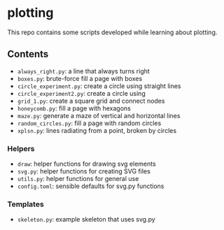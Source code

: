 # plotting

This repo contains some scripts developed while learning about plotting.

## Contents

- `always_right.py`: a line that always turns right
- `boxes.py`: brute-force fill a page with boxes
- `circle_experiment.py`: create a circle using straight lines
- `circle_experiment2.py`: create a circle using 
- `grid_1.py`: create a square grid and connect nodes
- `honeycomb.py`: fill a page with hexagons
- `maze.py`: generate a maze of vertical and horizontal lines
- `random_circles.py`: fill a page with random circles
- `xplsn.py`: lines radiating from a point, broken by circles

### Helpers

- `draw`: helper functions for drawing svg elements
- `svg.py`: helper functions for creating SVG files
- `utils.py`: helper functions for general use
- `config.toml`: sensible defaults for svg.py functions

### Templates

- `skeleton.py`: example skeleton that uses svg.py


